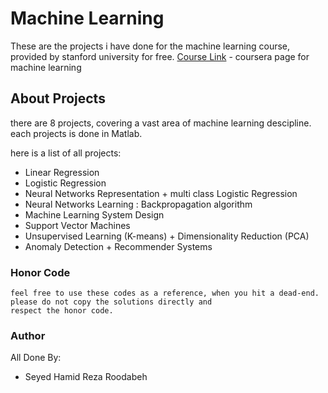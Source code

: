 # Machine Learning

These are the projects i have done for the machine learning course, provided by stanford university for free.
[Course Link](https://www.coursera.org/learn/machine-learning) - coursera page for machine learning

## About Projects

there are 8 projects, covering a vast area of machine learning descipline. each projects is done in Matlab.

here is a list of all projects:

* Linear Regression
* Logistic Regression
* Neural Networks Representation + multi class Logistic Regression
* Neural Networks Learning : Backpropagation algorithm
* Machine Learning System Design
* Support Vector Machines
* Unsupervised Learning (K-means) + Dimensionality Reduction (PCA)
* Anomaly Detection + Recommender Systems


### Honor Code


```
feel free to use these codes as a reference, when you hit a dead-end. please do not copy the solutions directly and
respect the honor code.
```

### Author


All Done By:

* Seyed Hamid Reza Roodabeh
